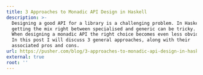 ```yaml
---
title: 3 Approaches to Monadic API Design in Haskell
description: >-
  Designing a good API for a library is a challenging problem. In Haskell
  getting the mix right between specialised and generic can be tricky.
  When designing a monadic API the right choice becomes even less obvious.
  In this post I will discuss 3 general approaches, along with their
  associated pros and cons.
url: https://pusher.com/blog/3-approaches-to-monadic-api-design-in-haskell/
external: true
root: ''
---
```

